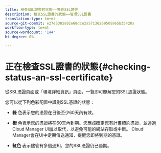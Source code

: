 ```yaml
---
title: 檢查SSL證書的狀態——管理SSL證書
description: 檢查SSL證書的狀態——管理SSL證書
translation-type: tm+mt
source-git-commit: e27e5302802e68dce2a5713626950896bb35420a
workflow-type: tm+mt
source-wordcount: '144'
ht-degree: 0%

---
```



# 正在檢查SSL證書的狀態{#checking-status-an-ssl-certificate}

從SSL憑證頁面或「環境詳細資訊」頁面，一覽即可瞭解您的SSL憑證狀態。

您可以從下列色彩配置中識別SSL憑證的狀態：

* **綠**
色表示您的憑證在日後至少60天內有效。

* **橙**
色表示您的憑證將在60天內到期。您應該確定您有計畫續約憑證，並透過Cloud Manager UI加以取代，以避免可能的網站存取或中斷。 Cloud Manager會在UI中定期傳送通知，提醒您即將到期的憑證。

* **紅色**
表示儘管有多個通知，您的SSL憑證仍已過期。